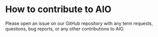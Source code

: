 # How to contribute to AIO

Please open an issue on our GitHub repository with any term requests, questions, bug reports, or any other contributions to AIO.
